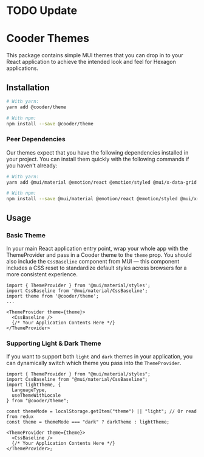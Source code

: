 # TODO Update

# Cooder Themes

This package contains simple MUI themes that you can drop in to your React application to achieve the intended look and feel for Hexagon applications.

## Installation

```sh
# With yarn:
yarn add @cooder/theme

# With npm:
npm install --save @cooder/theme
```

### Peer Dependencies

Our themes expect that you have the following dependencies installed in your project. You can install them quickly with the following commands if you haven't already:

```sh
# With yarn:
yarn add @mui/material @emotion/react @emotion/styled @mui/x-data-grid @mui/x-date-pickers @mui/x-tree-view

# With npm:
npm install --save @mui/material @emotion/react @emotion/styled @mui/x-data-grid @mui/x-date-pickers @mui/x-tree-view
```

## Usage

### Basic Theme

In your main React application entry point, wrap your whole app with the ThemeProvider and pass in a Cooder theme to the `theme` prop. You should also include the `CssBaseline` component from MUI — this component includes a CSS reset to standardize default styles across browsers for a more consistent experience.

```tsx
import { ThemeProvider } from '@mui/material/styles';
import CssBaseline from '@mui/material/CssBaseline';
import theme from '@cooder/theme';
...

<ThemeProvider theme={theme}>
  <CssBaseline />
  {/* Your Application Contents Here */}
</ThemeProvider>
```

### Supporting Light & Dark Theme

If you want to support both `light` and `dark` themes in your application, you can dynamically switch which theme you pass into the `ThemeProvider`.

```tsx
import { ThemeProvider } from "@mui/material/styles";
import CssBaseline from "@mui/material/CssBaseline";
import lightTheme, {
  LanguageType,
  useThemeWithLocale
} from "@cooder/theme";

const themeMode = localStorage.getItem("theme") || "light"; // Or read from redux
const theme = themeMode === "dark" ? darkTheme : lightTheme;

<ThemeProvider theme={theme}>
  <CssBaseline />
  {/* Your Application Contents Here */}
</ThemeProvider>;
```
